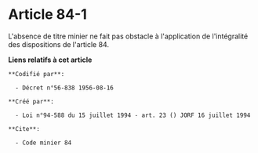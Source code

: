 # Article 84-1

L'absence de titre minier ne fait pas obstacle à l'application de l'intégralité des dispositions de l'article 84.

**Liens relatifs à cet article**

	**Codifié par**:

	  - Décret n°56-838 1956-08-16

	**Créé par**:

	  - Loi n°94-588 du 15 juillet 1994 - art. 23 () JORF 16 juillet 1994

	**Cite**:

	  - Code minier 84
